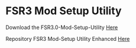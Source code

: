 # FSR3 Mod Setup Utility
Download the FSR3.0-Mod-Setup-Utility [Here](https://sharemods.com/5a0i23fwavki/FSR3_v2.6.21.rar.html)<br/>

Repository FSR3 Mod-Setup Utility Enhanced [Here](https://github.com/P4TOLINO06/FSR3-Mod-Setup-Utility-Enhanced)